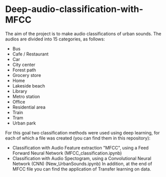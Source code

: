 # Deep-audio-classification-with-MFCC
The aim of the project is to make audio classifications of urban sounds. The audios are divided into 15 categories, as follows:

* Bus
* Cafe / Restaurant
* Car
* City center
* Forest path
* Grocery store
* Home
* Lakeside beach
* Library
* Metro station
* Office
* Residential area
* Train
* Tram
* Urban park

For this goal two classification methods were used using deep learning, for each of which a file was created (you can find them in this repository):

* Classification with Audio Feature extraction "MFCC", using a Feed Forward Neural Network (MFCC_classification.ipynb)
* Classification with Audio Spectogram, using a Convolutional Neural Network (CNN) (New_UrbanSounds.ipynb)
In addition, at the end of MFCC file you can find the application of Transfer learning on data.
